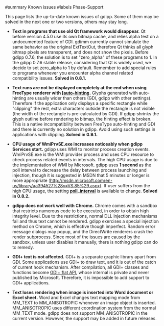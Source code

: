 ﻿#summary Known issues
#labels Phase-Support

This page lists the up-to-date known issues of gdipp. Some of them may be solved in the next one or two versions, others may stay long.

  * **Text in programs that use old Qt framework would disappear.** Qt before version 4.5.0 use its own bitmap cache, and relies alpha test on a undocumented feature of GDI. gdimm currently cannot simulate the same behavior as the original ExtTextOut, therefore Qt thinks all glyph bitmap pixels are transparent, and does not show the pixels. Before gdipp 0.7.6,  the solution is to set "zero\_alpha" of these programs to 1. In the gdipp 0.7.6 stable release, considering that Qt is widely used, we decide to set zero\_alpha to 1 by default. Remember to add special rules to programs whenever you encounter alpha channel related compatibility issues. **Solved in 0.8.1.**

  * **Text runs are not be displayed completely at the end when using FreeType renderer with [[auto-hinting](http://freetype.sourceforge.net/autohinting/index.html).** Glyphs generated with auto-hinting are usually wider than others (GDI, gdipp with other settings). Therefore if the application only displays a specific rectangle while "clipping" the rest, extra characters outside the rectangle is not visible (the width of the rectangle is pre-calculated by GDI). If gdipp shrinks the glyph outline before rendering to bitmap, the hinting effect is broken. This is a native incompatibility between FreeType auto-hinting and GDI and there is currently no solution in gdipp. Avoid using such settings in applications with clipping. **Solved in 0.9.1.**

  * **CPU usage of WmiPrvSE.exe increases noticeably when gdipp Services start.** gdipp uses WMI to monitor process creation events. WmiPrvSE.exe is the WMI provider process and uses CPU resource to check process related events in intervals. The high CPU usage is due to the implementation of WMI by Microsoft. gdipp uses **1 second** as the poll interval to decrease the delay between process launching and injection, though it is suggested in MSDN that 5 minutes or longer is more appropriate (http://msdn.microsoft.com/en-us/library/aa394527%28v=VS.85%29.aspx). If user suffers from the high CPU usage, the setting **[poll\_interval](http://code.google.com/p/gdipp/wiki/SETTING_Beta)** is available to change. **Solved in 0.8.2.**

  * **gdipp does not work well with Chrome.** Chrome comes with a sandbox that restricts numerous code to be executed, in order to obtain high integrity level. Due to the restrictions, normal DLL injection mechanisms fail and thus text cannot be rendered. gdipp exercises a special injection method on Chrome, which is effective though imperfect. Random error message dialogs may popup, and the DirectWrite renderers crash the render subprocess. Since most of the issues are caused by the sandbox, unless user disables it manually, there is nothing gdipp can do to remedy.

  * **GDI+ text is not affected.** GDI+ is a separate graphic library apart from GDI. Some applications use GDI+ to draw text, and it is out of the catch of current hook mechanism. After compilation, all GDI+ classes and functions become [GDI+ flat API](http://msdn.microsoft.com/en-us/library/ms533969%28v=VS.85%29.aspx), whose internal is private and never published by Microsoft. Therefore, it is impossible to add support to GDI+ applications.

  * **Text loses rendering when image is inserted into Word document or Excel sheet.** Word and Excel changes text mapping mode from MM\_TEXT to MM\_ANISOTROPIC whenever an image object is inserted. MM\_ANISOTROPIC uses different coordination system from the normal MM\_TEXT mode. gdipp does not support MM\_ANISOTROPIC in the current version. However, the support may be added in future releases.